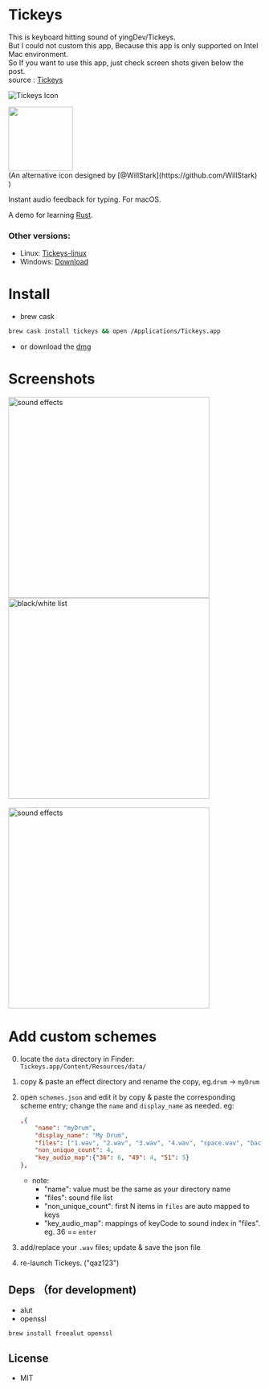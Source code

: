 # Tickeys
This is keyboard hitting sound of yingDev/Tickeys.<br>
But I could not custom this app, Because this app is only supported on Intel Mac environment.<br>
So If you want to use this app, just check screen shots given below the post.<br>
source : [Tickeys](https://github.com/yingDev/Tickeys)<br>

![Tickeys Icon](https://raw.githubusercontent.com/yingDev/Tickeys/master/.readme_images/icon.png)

<img src="https://raw.githubusercontent.com/yingDev/Tickeys/master/.readme_images/Tickeys%20new.png" width="128" height="128" />
<br>(An alternative icon designed by [@WillStark](https://github.com/WillStark) )

Instant audio feedback for typing. For macOS. 

A demo for learning [Rust](https://www.rust-lang.org).

### Other versions:
- Linux: [Tickeys-linux](https://github.com/BillBillBillBill/Tickeys-linux)
- Windows: [Download](https://www.yingdev.com/Content/Projects/Tickeys_Win/Release/1.1.1/Tickeys1.1.1.rar)

# Install
  - brew cask
```sh
brew cask install tickeys && open /Applications/Tickeys.app
```
  - or download the [dmg](https://github.com/yingDev/Tickeys/releases/download/0.5.0/Tickeys-0.5.0-yosemite.dmg)

# Screenshots

<img src="https://raw.githubusercontent.com/yingDev/Tickeys/master/.readme_images/1.png" alt='sound effects' width=400/>
<br/>
<img src="https://raw.githubusercontent.com/yingDev/Tickeys/master/.readme_images/2.png" alt='black/white list' width=400/>
<br/><br/>
<a href='https://www.youtube.com/watch?v=XeqA-LU5IWg' target='_blank'>
<img src="https://raw.githubusercontent.com/yingDev/Tickeys/master/.readme_images/video_thumb.png" alt='sound effects' width=400/>
</a>

# Add custom schemes
0. locate the `data` directory in Finder: `Tickeys.app/Content/Resources/data/`

1. copy & paste an effect directory and rename the copy, eg.`drum` -> `myDrum`

2. open `schemes.json` and edit it by copy & paste the corresponding scheme entry; change the `name`  and `display_name` as needed. eg:
	```json 
	,{
		"name": "myDrum",
		"display_name": "My Drum",
		"files": ["1.wav", "2.wav", "3.wav", "4.wav", "space.wav", "backspace.wav", "enter.wav"],
		"non_unique_count": 4, 
		"key_audio_map":{"36": 6, "49": 4, "51": 5}
	},
	```
	- note:
	 	* "name": value must be the same as your directory name
	 	* "files": sound file list 
	 	* "non_unique_count": first N items in `files` are auto mapped to keys
	  	* "key_audio_map": mappings of keyCode to sound index in "files". eg. 36 == `enter`
	 
3. add/replace your `.wav` files; update & save the json file

4. re-launch Tickeys. ("qaz123")

## Deps （for development)
* alut
* openssl
```sh
brew install freealut openssl
```

## License
* MIT
